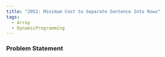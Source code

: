 ```yaml
---
title: "2052: Minimum Cost to Separate Sentence Into Rows"
tags:
  - Array
  - DynamicProgramming
---
```

### Problem Statement

